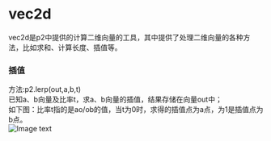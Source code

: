 # vec2d
vec2d是p2中提供的计算二维向量的工具，其中提供了处理二维向量的各种方法，比如求和、计算长度、插值等。
### 插值
方法:p2.lerp(out,a,b,t)<br>
已知a、b向量及比率t，求a、b向量的插值，结果存储在向量out中；<br>
如下图：比率t指的是ao/ob的值，当t为0时，求得的插值点为a点，为1是插值点为b点。<br>
![Image text](https://images2018.cnblogs.com/blog/1193092/201807/1193092-20180712120144905-580105555.png)

